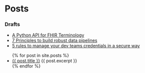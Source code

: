 # Posts

### Drafts

- [A Python API for FHIR Terminology](./posts/1-a-python-api-for-fhir-terminology)
- [7 Principles to build robust data pipelines](./posts/2-7-principles-for-data-pipelines)
- [5 rules to manage your dev teams credentials in a secure way](3-5-rules-to-manage-your-dev-teams-credentials-a-secure-way)

<ul>
  {% for post in site.posts %}
    <li>
      <a href="{{ post.url }}">{{ post.title }}</a>
      {{ post.excerpt }}
    </li>
  {% endfor %}
</ul>
